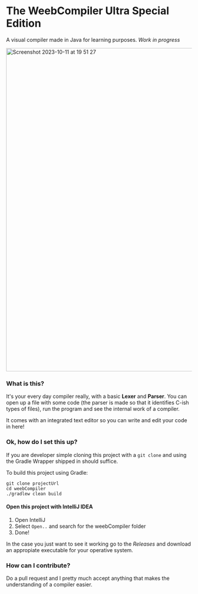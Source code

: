 # The WeebCompiler Ultra Special Edition
A visual compiler made in Java for learning purposes. *Work in progress*

<img width="876" alt="Screenshot 2023-10-11 at 19 51 27" src="https://github.com/pal-ef/weebCompiler/assets/63682116/ccda58d1-4f16-49be-9488-ab73310fb506">

### What is this?
It's your every day compiler really, with a basic **Lexer** and **Parser**.
You can open up a file with some code (the parser is made so that it identifies C-ish types of files), run the program and see the internal work of a compiler.

It comes with an integrated text editor so you can write and edit your code in here!

### Ok, how do I set this up?
If you are developer simple cloning this project with a `git clone` and using the Gradle Wrapper shipped in should suffice. 

To build this project using Gradle:
```
git clone projectUrl
cd weebCompiler
./gradlew clean build
```
#### Open this project with IntelliJ IDEA
1) Open IntelliJ
2) Select `Open..` and search for the weebCompiler folder
3) Done!


In the case you just want to see it working go to the *Releases* and download an appropiate executable for your operative system.

### How can I contribute?
Do a pull request and I pretty much accept anything that makes the understanding of a compiler easier.

